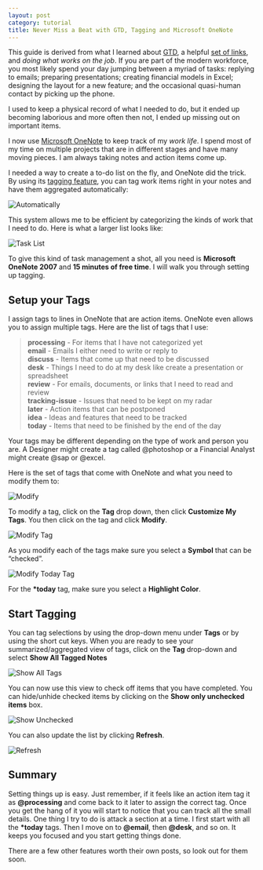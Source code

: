```yaml
---
layout: post
category: tutorial
title: Never Miss a Beat with GTD, Tagging and Microsoft OneNote
---
```


This guide is derived from what I learned about [GTD](http://www.bing.com/search?q=getting+things+done&go=&form=QBRE&qs=n), a helpful [set of links](http://www.blog.7breaths.co.uk/2007/06/gtd-with-onenote-collected-links.html), and *doing what works on the job*.  If you are part of the modern workforce, you most likely spend your day jumping between a myriad of tasks: replying to emails; preparing presentations; creating financial models in Excel; designing the layout for a new feature; and the occasional quasi-human contact by picking up the phone.

I used to keep a physical record of what I needed to do, but it ended up becoming laborious and more often then not, I ended up missing out on important items.

I now use [Microsoft OneNote](http://office.microsoft.com/en-us/onenote/default.aspx) to keep track of my *work life*.  I spend most of my time on multiple projects that are in different stages and have many moving pieces. I am always taking notes and action items come up.

I needed a way to create a to-do list on the fly, and OneNote did the trick.  By using its [tagging feature](http://office.microsoft.com/en-us/onenote/HA102209411033.aspx?pid=CH102381781033), you can tag work items right in your notes and have them aggregated automatically:

![Automatically](http://panchadsaram.com/wp-content/uploads/2009/07/notetotag.gif)

This system allows me to be efficient by categorizing the kinds of work that I need to do.  Here is what a larger list looks like:

![Task List](http://panchadsaram.com/wp-content/uploads/2009/07/listoftasks1.gif)

To give this kind of task management a shot, all you need is **Microsoft OneNote 2007** and **15 minutes of free time**.  I will walk you through setting up tagging.

## Setup your Tags

I assign tags to lines in OneNote that are action items.  OneNote even allows you to assign multiple tags.  Here are the list of tags that I use:

> **processing** - For items that I have not categorized yet  
> **email** - Emails I either need to write or reply to  
> **discuss** - Items that come up that need to be discussed  
> **desk** - Things I need to do at my desk like create a presentation or spreadsheet  
> **review** - For emails, documents, or links that I need to read and review  
> **tracking-issue** - Issues that need to be kept on my radar  
> **later** - Action items that can be postponed  
> **idea** - Ideas and features that need to be tracked  
> **today** - Items that need to be finished by the end of the day  

Your tags may be different depending on the type of work and person you are.  A Designer might create a tag called @photoshop or a Financial Analyst might create @sap or @excel.

Here is the set of tags that come with OneNote and what you need to modify them to:

![Modify](http://panchadsaram.com/wp-content/uploads/2009/07/beforeafter.gif)

To modify a tag, click on the **Tag** drop down, then click **Customize My Tags**.  You then click on the tag and click **Modify**.

![Modify Tag](http://panchadsaram.com/wp-content/uploads/2009/07/processing.gif)

As you modify each of the tags make sure you select a **Symbol** that can be “checked”.

![Modify Today Tag](http://panchadsaram.com/wp-content/uploads/2009/07/today.gif)

For the **\*today** tag, make sure you select a **Highlight Color**.


## Start Tagging

You can tag selections by using the drop-down menu under **Tags** or by using the short cut keys.  When you are ready to see your summarized/aggregated view of tags, click on the **Tag** drop-down and select **Show All Tagged Notes**

![Show All Tags](http://panchadsaram.com/wp-content/uploads/2009/07/showtagged.gif)

You can now use this view to check off items that you have completed.  You can hide/unhide checked items by clicking on the **Show only unchecked items** box.

![Show Unchecked](http://panchadsaram.com/wp-content/uploads/2009/07/unchecked.gif)

You can also update the list by clicking **Refresh**.

![Refresh](http://panchadsaram.com/wp-content/uploads/2009/07/refresh.gif)

## Summary

Setting things up is easy.  Just remember, if it feels like an action item tag it as **@processing** and come back to it later to assign the correct tag.  Once you get the hang of it you will start to notice that you can track all the small details.  One thing I try to do is attack a section at a time.  I first start with all the **\*today** tags.  Then I move on to **@email**, then **@desk**, and so on.  It keeps you focused and you start getting things done.

There are a few other features worth their own posts, so look out for them soon.
